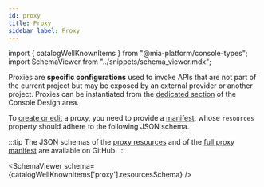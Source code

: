 ```yaml
---
id: proxy
title: Proxy
sidebar_label: Proxy
---
```


import { catalogWellKnownItems } from "@mia-platform/console-types";
import SchemaViewer from "../snippets/schema_viewer.mdx";

Proxies are **specific configurations** used to invoke APIs that are not part of the current project but may be exposed by an external provider or another project. Proxies can be instantiated from the [dedicated section](/development_suite/api-console/api-design/proxy.md) of the Console Design area.

To [create or edit](/software-catalog/items-management/overview.md) a proxy, you need to provide a [manifest](/software-catalog/items-manifest/overview.md), whose `resources` property should adhere to the following JSON schema.

:::tip
The JSON schemas of the [proxy resources](https://raw.githubusercontent.com/mia-platform/console-sdk/refs/heads/main/packages/console-types/schemas/catalog/proxy.resources.schema.json) and of the [full proxy manifest](https://raw.githubusercontent.com/mia-platform/console-sdk/refs/heads/main/packages/console-types/schemas/catalog/proxy.manifest.schema.json) are available on GitHub.
:::

<SchemaViewer schema={catalogWellKnownItems['proxy'].resourcesSchema} />
